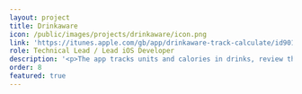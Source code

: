 ```yaml
---
layout: project
title: Drinkaware
icon: /public/images/projects/drinkaware/icon.png
link: 'https://itunes.apple.com/gb/app/drinkaware-track-calculate/id901389586?mt=8'
role: Technical Lead / Lead iOS Developer
description: '<p>The app tracks units and calories in drinks, review the user drinking patterns over time and allows the user to set specific goals and weak spots.<br />I have been working on the project since day zero. I took care of the App architecture, the backend API design, and the big data analysis.</p> <p>The app uses <b>CoreData</b> as persistent layer to store data offline; trough <b>AFNetworking</b> the data is synched to an Heroku backend using <b>RESTfull API</b>. Weakspots are triggered using <b>geofence</b>, while a smart local notifications system is triggered based on the historical data inputed by the user. Finally cleaver algorithms calculates risk levels and calories based on drinks frequency and quantity.</p>'
order: 8
featured: true
---
```

